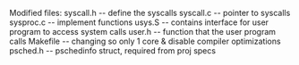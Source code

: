 
Modified files: 
syscall.h -- define the syscalls
syscall.c -- pointer to syscalls
sysproc.c -- implement functions
usys.S -- contains interface for user program to access system calls
user.h -- function that the user program calls
Makefile -- changing so only 1 core & disable compiler optimizations
psched.h -- pschedinfo struct, required from proj specs
